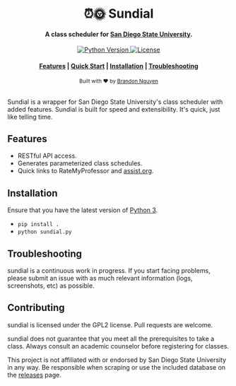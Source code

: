 <h1 align="center">
    ⏰🌞 Sundial
</h1>
<h4 align="center">
    A class scheduler for <a href="https://www.sdsu.edu/">San Diego State University</a>.
</h4>

<p align="center">
    <!-- Python Version -->
    <a href="https://www.python.org/downloads/">
        <img src="https://badgen.net/badge/python/3.8.3/?color=green" alt="Python Version" />
    </a>
    <a href="https://github.com/gnuyent/sundial/blob/master/LICENSE">
        <img src="https://badgen.net/badge/license/GPL2/orange" alt="License" />
    </a>
</p>

<div align="center">
    <h4>
        <a href="#features">Features</a> |
        <a href="#quick-start">Quick Start</a> |
        <a href="#installation">Installation</a> |
        <a href="#troubleshooting">Troubleshooting</a>
    </h4>
</div>

<div align="center">
    <sub>Built with ❤ by <a href="https://github.com/gnuyent">Brandon Nguyen</a>
    </sub>
</div>
<br>

Sundial is a wrapper for San Diego State University's class scheduler with added features. Sundial
is built for speed and extensibility. It's quick, just like telling time.

## Features
* RESTful API access.
* Generates parameterized class schedules.
* Quick links to RateMyProfessor and [assist.org](https://assist.org/).

## Installation
Ensure that you have the latest version of [Python 3](https://www.python.org/downloads/).

* `pip install .`
* `python sundial.py`

## Troubleshooting
sundial is a continuous work in progress. If you start facing problems, please submit an issue with as much relevant
information (logs, screenshots, etc) as possible.

## Contributing
sundial is licensed under the GPL2 license. Pull requests are welcome.

sundial does not guarantee that you meet all the prerequisites to take a class. Always consult an academic counselor
before registering for classes.

This project is not affiliated with or endorsed by San Diego State University in any way. Be responsible when scraping
or use the included database on the [releases](https://github.com/gnuyent/sundial/releases) page.
